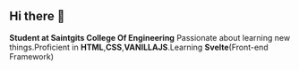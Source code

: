 ## Hi there 👋

**Student at Saintgits College Of Engineering**
Passionate about learning new things.Proficient in **HTML**,**CSS**,**VANILLAJS**.Learning **Svelte**(Front-end Framework)

<!--
Here are some ideas to get you started:

- 🔭 I’m currently working on ...
- 🌱 I’m currently learning ...
- 👯 I’m looking to collaborate on ...
- 🤔 I’m looking for help with ...
- 💬 Ask me about ...
- 📫 How to reach me: ...
- 😄 Pronouns: ...
- ⚡ Fun fact: ...
-->
